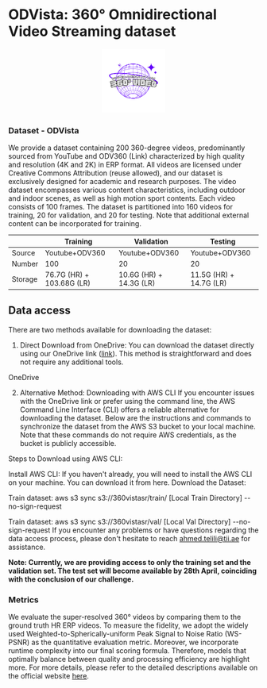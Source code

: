 # ODVista: 360° Omnidirectional Video Streaming dataset

<!-- <img title="" src="/imgs/mark.png" alt="" data-align="center"> -->

<div align="center">
  <img src="img/logo.png" height="128">
</div>


### Dataset - ODVista 

We provide a dataset containing 200 360-degree videos, predominantly sourced from YouTube and ODV360 (Link) characterized by high quality and resolution (4K and 2K) in ERP format. All videos are licensed under Creative Commons Attribution (reuse allowed), and our dataset is exclusively designed for academic and research purposes. The video dataset encompasses various content characteristics, including outdoor and indoor scenes, as well as high motion sport contents. Each video consists of 100 frames. The dataset is partitioned into 160 videos for training, 20 for validation, and 20 for testing. Note that additional external content can be incorporated for training.

|         | Training                      | Validation               | Testing                    |
| ------- | ---------------------         | ------------------------ | -------------------------- |
| Source  | Youtube+ODV360                | Youtube+ODV360           | Youtube+ODV360             |
| Number  | 100                           | 20                       | 20                         |
| Storage | 76.7G (HR) + 103.68G (LR)     | 10.6G (HR) + 14.3G (LR)  | 11.5G (HR) + 14.7G (LR)    |


## Data access


There are two methods available for downloading the dataset:

1. Direct Download from OneDrive:
You can download the dataset directly using our OneDrive link ([link](https://tiiuae-my.sharepoint.com/:f:/g/personal/ahmed_telili_tii_ae/EogDz0BrzYNLqyj5LpniiOQB6yq-jtpxJFLbTjudB4rGkQ)). This method is straightforward and does not require any additional tools.

OneDrive

2. Alternative Method: Downloading with AWS CLI
If you encounter issues with the OneDrive link or prefer using the command line, the AWS Command Line Interface (CLI) offers a reliable alternative for downloading the dataset. Below are the instructions and commands to synchronize the dataset from the AWS S3 bucket to your local machine. Note that these commands do not require AWS credentials, as the bucket is publicly accessible.

Steps to Download using AWS CLI:

Install AWS CLI: If you haven't already, you will need to install the AWS CLI on your machine. You can download it from here.
Download the Dataset:

Train dataset: aws s3 sync s3://360vistasr/train/ [Local Train Directory] --no-sign-request

Train dataset: aws s3 sync s3://360vistasr/val/ [Local Val Directory] --no-sign-request 
If you encounter any problems or have questions regarding the data access process, please don't hesitate to reach ahmed.telili@tii.ae for assistance. 

**Note: Currently, we are providing access to only the training set and the validation set. The test set will become available by 28th April, coinciding with the conclusion of our challenge.**

### Metrics

We evaluate the super-resolved 360° videos by comparing them to the ground truth HR ERP videos. To measure the fidelity, we adopt the widely used Weighted-to-Spherically-uniform Peak Signal to Noise Ratio (WS-PSNR) as the quantitative evaluation metric. Moreover, we incorporate runtime complexity into our final scoring formula. Therefore, models that optimally balance between quality and processing efficiency are highlight more. For more details, please refer to the detailed descriptions available on the official website [here](https://www.icip24-video360sr.ae/).


